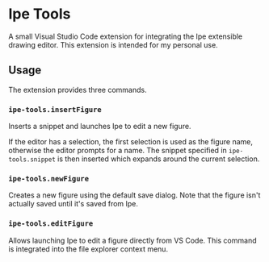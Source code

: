 # Ipe Tools

A small Visual Studio Code extension for integrating the Ipe extensible drawing editor. This extension is intended for my personal use.

## Usage

The extension provides three commands.

### `ipe-tools.insertFigure`

Inserts a snippet and launches Ipe to edit a new figure.

If the editor has a selection, the first selection is used as the figure name, otherwise the editor prompts for a name.
The snippet specified in `ipe-tools.snippet` is then inserted which expands around the current selection.

### `ipe-tools.newFigure`

Creates a new figure using the default save dialog. Note that the figure isn't actually saved until it's saved from Ipe.

### `ipe-tools.editFigure`

Allows launching Ipe to edit a figure directly from VS Code. This command is integrated into the file explorer context menu.
